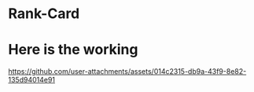 # Rank-Card

# Here is the working



https://github.com/user-attachments/assets/014c2315-db9a-43f9-8e82-135d94014e91


